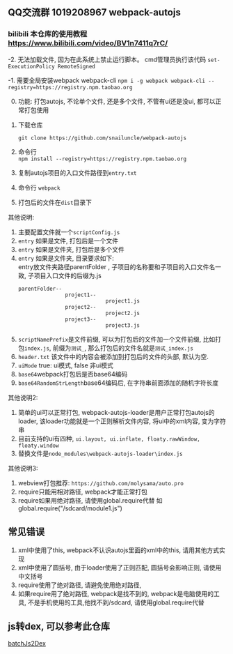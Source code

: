## QQ交流群 1019208967  webpack-autojs
### bilibili 本仓库的使用教程  https://www.bilibili.com/video/BV1n7411q7rC/

-2. 无法加载文件, 因为在此系统上禁止运行脚本。 cmd管理员执行该代码 `set-ExecutionPolicy RemoteSigned`    

-1. 需要全局安装webpack webpack-cli `npm i -g webpack webpack-cli --registry=https://registry.npm.taobao.org`   

0. 功能: 打包autojs, 不论单个文件, 还是多个文件, 不管有ui还是没ui, 都可以正常打包使用
1. 下载仓库    

    `git clone https://github.com/snailuncle/webpack-autojs`
2. 命令行     
    `npm install --registry=https://registry.npm.taobao.org`
3. 复制autojs项目的入口文件路径到`entry.txt`
4. 命令行 `webpack`
5. 打包后的文件在`dist`目录下

其他说明: 
1. 主要配置文件就一个`scriptConfig.js`
3. `entry` 如果是文件, 打包后是一个文件
4. `entry` 如果是文件夹, 打包后是多个文件
5. `entry` 如果是文件夹, 目录要求如下:     
   entry放文件夹路径parentFolder , 子项目的名称要和子项目的入口文件名一致, 子项目入口文件的后缀为.js
   ```    
   parentFolder--    
                  project1--    
                               project1.js
                  project2--
                               project2.js
                  project3--
                               project3.js
   ```
7. `scriptNamePrefix`是文件前缀, 可以为打包后的文件加一个文件前缀, 比如打包`index.js`, 前缀为`测试_`, 那么打包后的文件名就是`测试_index.js`
8. `header.txt` 该文件中的内容会被添加到打包后的文件的头部, 默认为空.
9. `uiMode` true: ui模式, false 非ui模式
10. `base64`webpack打包后是否base64编码
11. `base64RandomStrLength`base64编码后, 在字符串前面添加的随机字符长度

其他说明2:
1. 简单的ui可以正常打包, webpack-autojs-loader是用户正常打包autojs的loader, 该loader功能就是一个正则解析文件内容, 将ui中的xml内容, 变为字符串
2. 目前支持的ui有四种, ` ui.layout, ui.inflate, floaty.rawWindow, floaty.window `
3. 替换文件是`node_modules\webpack-autojs-loader\index.js`

其他说明3:
1. webview打包推荐: `https://github.com/molysama/auto.pro`
2. require只能用相对路径, webpack才能正常打包
3. require如果用绝对路径, 请使用global.require代替  如global.require("/sdcard/module1.js")

## 常见错误
1. xml中使用了this, webpack不认识autojs里面的xml中的this, 请用其他方式实现
2. xml中使用了圆括号, 由于loader使用了正则匹配, 圆括号会影响正则, 请使用中文括号
3. require使用了绝对路径, 请避免使用绝对路径,
4. 如果require用了绝对路径, webpack是找不到的, webpack是电脑使用的工具, 不是手机使用的工具,他找不到/sdcard, 请使用global.require代替

## js转dex, 可以参考此仓库
[batchJs2Dex](https://github.com/snailuncle/batchJs2Dex)
